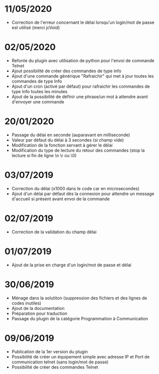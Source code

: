 # 11/05/2020

- Correction de l'erreur concernant le délai lorsqu'un login/mot de passe est utilisé (merci jcVoid)

# 02/05/2020 

- Refonte du plugin avec utilisation de python pour l'envoi de commande Telnet
- Ajout possibilité de créer des commandes de type info
- Ajout d'une commande générique "Rafraichir" qui met à jour toutes les commandes de type Info
- Ajout d'un cron (activé par défaut) pour rafraichir les commandes de type Info toutes les minutes 
- Ajout de la possibilité de définir une phrase/un mot à attendre avant d'envoyer une commande

# 20/01/2020 

- Passage du délai en seconde (auparavant en milliseconde)
- Valeur par défaut du délai à 3 secondes (si champ vide)
- Modification de la fonction servant à gérer le délai
- Modification du type de lecture du retour des commandes (stop la lecture si fin de ligne \n \r ou \0) 

# 03/07/2019

- Correction du délai (x1000 dans le code car en microsecondes)
- Ajout d'un délai par défaut dès la connexion pour attendre un message d'accueil si présent avant envoi de la commande

# 02/07/2019

- Correction de la validation du champ délai

# 01/07/2019

- Ajout de la prise en charge d'un login/mot de passe et délai

# 30/06/2019

- Ménage dans la solutiton (suppression des fichiers et des lignes de codes inutiles)
- Ajout de la documentation
- Préparation pour traduction
- Passage du plugin de la catégorie Programmation à Communication

# 09/06/2019

- Publication de la 1er version du plugin
- Possibilité de créer un équipement simple avec adresse IP et Port de communication telnet (sans login/mot de passe)
- Possibilité de créer des commandes Telnet
